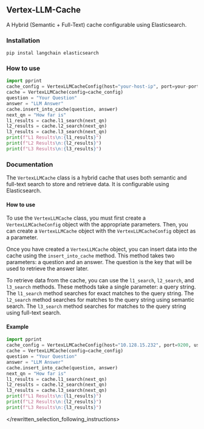 ## Vertex-LLM-Cache

A Hybrid (Semantic + Full-Text) cache configurable using Elasticsearch.

### Installation
```
pip instal langchain elasticsearch
```

### How to use 
```python
import pprint
cache_config = VertexLLMCacheConfig(host="your-host-ip", port=your-port, username='elastic', password='your-password', index_name='your_index_name', cert_path = 'your_cert_path')
cache = VertexLLMCache(config=cache_config)
question = "Your Question"
answer = "LLM Answer"
cache.insert_into_cache(question, answer)
next_qn = "How far is"
l1_results = cache.l1_search(next_qn)
l2_results = cache.l2_search(next_qn)
l3_results = cache.l3_search(next_qn)
print(f"L1 Results\n:{l1_results}")
print(f"L2 Results\n:{l2_results}")
print(f"L3 Results\n:{l3_results}")
```

### Documentation

The `VertexLLMCache` class is a hybrid cache that uses both semantic and full-text search to store and retrieve data. It is configurable using Elasticsearch. 

#### How to use

To use the `VertexLLMCache` class, you must first create a `VertexLLMCacheConfig` object with the appropriate parameters. Then, you can create a `VertexLLMCache` object with the `VertexLLMCacheConfig` object as a parameter. 

Once you have created a `VertexLLMCache` object, you can insert data into the cache using the `insert_into_cache` method. This method takes two parameters: a question and an answer. The question is the key that will be used to retrieve the answer later. 

To retrieve data from the cache, you can use the `l1_search`, `l2_search`, and `l3_search` methods. These methods take a single parameter: a query string. The `l1_search` method searches for exact matches to the query string. The `l2_search` method searches for matches to the query string using semantic search. The `l3_search` method searches for matches to the query string using full-text search. 

#### Example

```python
import pprint
cache_config = VertexLLMCacheConfig(host="10.128.15.232", port=9200, username='elastic', password='OMAridSl6MRMWAGDn*6z', index_name='vamramak_llm_cache', cert_path = './instance_ss.crt')
cache = VertexLLMCache(config=cache_config)
question = "Your Question"
answer = "LLM Answer"
cache.insert_into_cache(question, answer)
next_qn = "How far is"
l1_results = cache.l1_search(next_qn)
l2_results = cache.l2_search(next_qn)
l3_results = cache.l3_search(next_qn)
print(f"L1 Results\n:{l1_results}")
print(f"L2 Results\n:{l2_results}")
print(f"L3 Results\n:{l3_results}")
```

</rewritten_selection_following_instructions>
